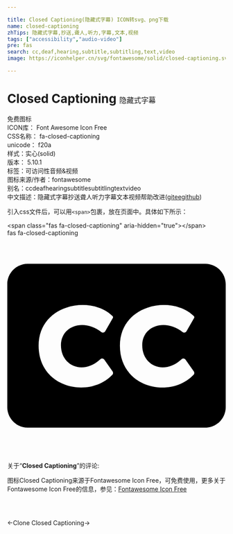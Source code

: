 ```yaml
---

title: Closed Captioning(隐藏式字幕) ICON转svg、png下载
name: closed-captioning
zhTips: 隐藏式字幕,抄送,聋人,听力,字幕,文本,视频
tags: ["accessibility","audio-video"]
pre: fas
search: cc,deaf,hearing,subtitle,subtitling,text,video
image: https://iconhelper.cn/svg/fontawesome/solid/closed-captioning.svg

---
```


# Closed Captioning  <small style="font-size: 60%;font-weight: 100">隐藏式字幕</small>


<div class="detail-page">
<p>
<span><span class="badge-success badge">免费图标</span> </span>
<br/>
<span>
ICON库：
<span class="badge-secondary badge">Font Awesome Icon Free</span> 
</span>
<br/>
<span>
CSS名称：
<span class="badge-secondary badge">fa-closed-captioning</span> 
</span>
<br/>
<span>
unicode：
<span class="badge-secondary badge">f20a</span> 
<copy-btn content='f20a' btn-title=""></copy-btn>
<copy-btn :content='String.fromCodePoint(parseInt("f20a", 16))' btn-title="复制U"></copy-btn>
</span><br/><span>样式：<span class="badge-light badge">实心(solid)</span></span>
<br/>
<span>
版本：
<span class="badge-secondary badge">5.10.1</span> 
</span><br/><span>标签：<span class="badge-light badge"><router-link to="/tags/accessibility.html">可访问性</router-link></span><span class="badge-light badge"><router-link to="/tags/audio-video.html">音频&视频</router-link></span></span>
<br/>
<span>图标来源/作者：<span class="badge-light badge">fontawesome</span></span> 
<br/>
<span>别名：<span class="badge-light badge">cc</span><span class="badge-light badge">deaf</span><span class="badge-light badge">hearing</span><span class="badge-light badge">subtitle</span><span class="badge-light badge">subtitling</span><span class="badge-light badge">text</span><span class="badge-light badge">video</span></span><br/><span class="zh-detail">中文描述：<span class="badge-primary badge">隐藏式字幕</span><span class="badge-primary badge">抄送</span><span class="badge-primary badge">聋人</span><span class="badge-primary badge">听力</span><span class="badge-primary badge">字幕</span><span class="badge-primary badge">文本</span><span class="badge-primary badge">视频</span><span class="help-link"><span>帮助改进</span>(<a href="https://gitee.com/liuwave/icon-helper/edit/master/json/fontawesome/solid/closed-captioning.json" target="_blank" rel="noopener noreferrer">gitee</a><a href="https://github.com/liuwave/icon-helper/edit/master/json/fontawesome/solid/closed-captioning.json" target="_blank" rel="noopener noreferrer">github</a></span>)</span><br/>
</p>
</div>
<div class="alert alert-dark">
  <i class="fas fa-closed-captioning fa-xs"></i>
  <i class="fas fa-closed-captioning fa-sm"></i>
  <i class="fas fa-closed-captioning fa-lg"></i>
  <i class="fas fa-closed-captioning fa-2x"></i>
  <i class="fas fa-closed-captioning fa-3x"></i>
  <i class="fas fa-closed-captioning fa-5x"></i>
  <i class="fas fa-closed-captioning fa-7x"></i>
</div>
<div>
  <p>引入css文件后，可以用<code>&lt;span&gt;</code>包裹，放在页面中。具体如下所示：    
  </p>
  <div class="alert alert-primary" style="font-size: 14px">
    &lt;span class="fas fa-closed-captioning" aria-hidden="true"&gt;&lt;/span&gt;
    <copy-btn content='<span class="fas fa-closed-captioning" aria-hidden="true"></span>'></copy-btn>
  </div>
  <div class="alert alert-secondary">
    <i class="fas fa-closed-captioning"
    style="font-size: 24px"
    aria-hidden="true"></i> fas fa-closed-captioning
    <copy-btn content="fas fa-closed-captioning" btn-title="复制图标名称"></copy-btn>
  </div>
</div>
<div id="svg" class="svg-wrap">
<svg xmlns="http://www.w3.org/2000/svg" viewBox="0 0 512 512"><path d="M464 64H48C21.5 64 0 85.5 0 112v288c0 26.5 21.5 48 48 48h416c26.5 0 48-21.5 48-48V112c0-26.5-21.5-48-48-48zM218.1 287.7c2.8-2.5 7.1-2.1 9.2.9l19.5 27.7c1.7 2.4 1.5 5.6-.5 7.7-53.6 56.8-172.8 32.1-172.8-67.9 0-97.3 121.7-119.5 172.5-70.1 2.1 2 2.5 3.2 1 5.7l-17.5 30.5c-1.9 3.1-6.2 4-9.1 1.7-40.8-32-94.6-14.9-94.6 31.2.1 48 51.1 70.5 92.3 32.6zm190.4 0c2.8-2.5 7.1-2.1 9.2.9l19.5 27.7c1.7 2.4 1.5 5.6-.5 7.7-53.5 56.9-172.7 32.1-172.7-67.9 0-97.3 121.7-119.5 172.5-70.1 2.1 2 2.5 3.2 1 5.7L420 222.2c-1.9 3.1-6.2 4-9.1 1.7-40.8-32-94.6-14.9-94.6 31.2 0 48 51 70.5 92.2 32.6z"/></svg>
</div>
<detail full-name='fa-closed-captioning'></detail>
<div class="icon-detail__container">
<p>关于“<b>Closed Captioning</b>”的评论:</p>
</div>
<Vssue title="关于“Closed Captioning”的评论" />    
<div><p>图标Closed Captioning来源于Fontawesome Icon Free，可免费使用，更多关于  Fontawesome Icon Free的信息，参见：<a target="_blank" href="https://iconhelper.cn/fontawesome.html">Fontawesome Icon Free</a>
</p></div>

<div style="padding:2rem 0 " class="page-nav"><p class="inner"><span class="prev">←<router-link to="/icon/regular/clone.html">Clone</router-link></span> <span class="next"><router-link to="/icon/regular/closed-captioning.html">Closed Captioning</router-link>→</span></p></div>
